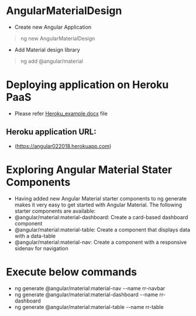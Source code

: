 # AngularMaterialDesign

- Create new Angular Application
> ng new AngularMaterialDesign
- Add Material design library
>ng add @angular/material

# Deploying application on Heroku PaaS
- Please refer [Heroku_example.docx](Heroku_example.docx) file
## Heroku application URL:
- (https://angular022018.herokuapp.com)

# Exploring Angular Material Stater Components
- Having added new Angular Material starter components to ng generate makes it very easy to get started with Angular Material. The following starter components are available:
- @angular/material:material-dashboard: Create a card-based dashboard component
- @angular/material:material-table: Create a component that displays data with a data-table
- @angular/material:material-nav: Create a component with a responsive sidenav for navigation
# Execute below commands
- ng generate @angular/material:material-nav --name rr-navbar
- ng generate @angular/material:material-dashboard --name rr-dashboard
- ng generate @angular/material:material-table --name rr-table


